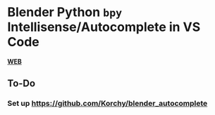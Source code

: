 # Blender Python `bpy` Intellisense/Autocomplete in VS Code

[**WEB**](https://tomashubelbauer.github.io/blender-python-intellisense)

## To-Do

### Set up https://github.com/Korchy/blender_autocomplete
